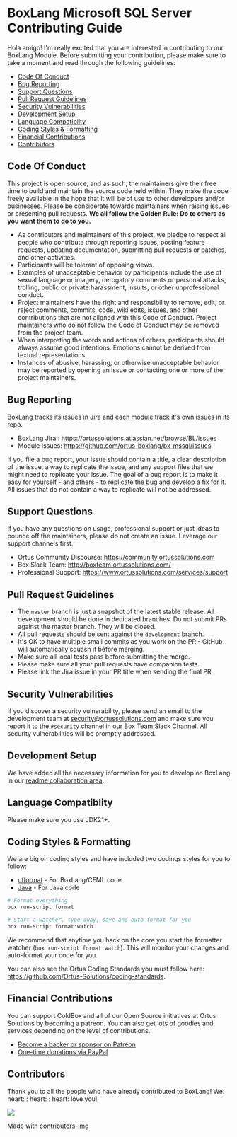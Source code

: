 # BoxLang Microsoft SQL Server Contributing Guide

Hola amigo! I'm really excited that you are interested in contributing to our BoxLang Module.
Before submitting your contribution, please make sure to take a moment and read through the following guidelines:

-   [Code Of Conduct](#code-of-conduct)
-   [Bug Reporting](#bug-reporting)
-   [Support Questions](#support-questions)
-   [Pull Request Guidelines](#pull-request-guidelines)
-   [Security Vulnerabilities](#security-vulnerabilities)
-   [Development Setup](#development-setup)
-   [Language Compatiblity](#language-compatiblity)
-   [Coding Styles \& Formatting](#coding-styles--formatting)
-   [Financial Contributions](#financial-contributions)
-   [Contributors](#contributors)

## Code Of Conduct

This project is open source, and as such, the maintainers give their free time to build and maintain the source code held within. They make the code freely available in the hope that it will be of use to other developers and/or businesses. Please be considerate towards maintainers when raising issues or presenting pull requests. **We all follow the Golden Rule: Do to others as you want them to do to you.**

-   As contributors and maintainers of this project, we pledge to respect all people who contribute through reporting issues, posting feature requests, updating documentation, submitting pull requests or patches, and other activities.
-   Participants will be tolerant of opposing views.
-   Examples of unacceptable behavior by participants include the use of sexual language or imagery, derogatory comments or personal attacks, trolling, public or private harassment, insults, or other unprofessional conduct.
-   Project maintainers have the right and responsibility to remove, edit, or reject comments, commits, code, wiki edits, issues, and other contributions that are not aligned with this Code of Conduct. Project maintainers who do not follow the Code of Conduct may be removed from the project team.
-   When interpreting the words and actions of others, participants should always assume good intentions. Emotions cannot be derived from textual representations.
-   Instances of abusive, harassing, or otherwise unacceptable behavior may be reported by opening an issue or contacting one or more of the project maintainers.

## Bug Reporting

BoxLang tracks its issues in Jira and each module track it's own issues in its repo.

-   BoxLang JIra : https://ortussolutions.atlassian.net/browse/BL/issues
-   Module Issues: https://github.com/ortus-boxlang/bx-mssql/issues

If you file a bug report, your issue should contain a title, a clear description of the issue, a way to replicate the issue, and any support files that we might need to replicate your issue. The goal of a bug report is to make it easy for yourself - and others - to replicate the bug and develop a fix for it. All issues that do not contain a way to replicate will not be addressed.

## Support Questions

If you have any questions on usage, professional support or just ideas to bounce off the maintainers, please do not create an issue. Leverage our support channels first.

-   Ortus Community Discourse: https://community.ortussolutions.com
-   Box Slack Team: http://boxteam.ortussolutions.com/
-   Professional Support: https://www.ortussolutions.com/services/support

## Pull Request Guidelines

-   The `master` branch is just a snapshot of the latest stable release. All development should be done in dedicated branches. Do not submit PRs against the master branch. They will be closed.
-   All pull requests should be sent against the `development` branch.
-   It's OK to have multiple small commits as you work on the PR - GitHub will automatically squash it before merging.
-   Make sure all local tests pass before submitting the merge.
-   Please make sure all your pull requests have companion tests.
-   Please link the Jira issue in your PR title when sending the final PR

## Security Vulnerabilities

If you discover a security vulnerability, please send an email to the development team at [security@ortussolutions.com](mailto:security@ortussolutions.com?subject=security) and make sure you report it to the `#security` channel in our Box Team Slack Channel. All security vulnerabilities will be promptly addressed.

## Development Setup

We have added all the necessary information for you to develop on BoxLang in our [readme collaboration area](../readme.md#collaboration).

## Language Compatiblity

Please make sure you use JDK21+.

## Coding Styles & Formatting

We are big on coding styles and have included two codings styles for you to follow:

-   [cfformat](../.cfformat.json) - For BoxLang/CFML code
-   [Java](../ortus-java-style.xml) - For Java code

```bash
# Format everything
box run-script format

# Start a watcher, type away, save and auto-format for you
box run-script format:watch
```

We recommend that anytime you hack on the core you start the formatter watcher (`box run-script format:watch`). This will monitor your changes and auto-format your code for you.

You can also see the Ortus Coding Standards you must follow here: https://github.com/Ortus-Solutions/coding-standards.

## Financial Contributions

You can support ColdBox and all of our Open Source initiatives at Ortus Solutions by becoming a patreon. You can also get lots of goodies and services depending on the level of contributions.

-   [Become a backer or sponsor on Patreon](https://www.patreon.com/ortussolutions)
-   [One-time donations via PayPal](https://www.paypal.com/paypalme/ortussolutions)

## Contributors

Thank you to all the people who have already contributed to BoxLang! We: heart: : heart: : heart: love you!

<a href = "https://github.com/ortus-boxlang/boxlang/graphs/contributors">
  <img src = "https://contrib.rocks/image?repo=ortus-boxlang/boxlang"/>
</a>

Made with [contributors-img](https://contrib.rocks)
